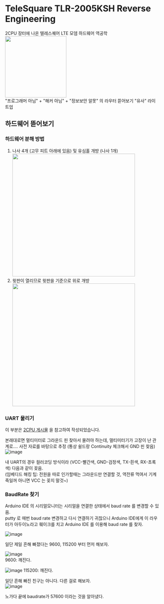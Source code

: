 # TeleSquare TLR-2005KSH Reverse Engineering
2CPU 장터에 나온 텔레스퀘어 LTE 모뎀 하드웨어 역공학  
<img src="https://user-images.githubusercontent.com/27724108/189268814-a558de9a-d8ed-4d26-b40a-c868591d8ba5.png" width="200" />  
"프로그래머 아님" + "해커 아님" + "정보보안 알못" 의 라우터 뜯어보기 "유사" 라이트업

## 하드웨어 뜯어보기
### 하드웨어 분해 방법
1. 나사 4개 (고무 피트 아래에 있음) 및 유심홀 개방 (나사 1개)  
   <img src="https://github.com/Alex4386/telesquare-lte-re/assets/27724108/dbffb436-a508-4284-a8af-ee6c7007befc" width="400" />
2. 윗판이 열리므로 윗판을 기준으로 위로 개방  
   <img src="https://github.com/Alex4386/telesquare-lte-re/assets/27724108/fb802121-e657-44bf-ae5a-9af828045116" width="400" />

### UART 물리기
이 부분은 [2CPU 게시물](https://www.2cpu.co.kr/freeboard_2011/1530219?&sfl=wr_subject&stx=LTE&sop=and) 을 참고하여 작성되었습니다.  

본래대로면 멀티미터로 그라운드 핀 찾아서 물려야 하는데, 멀티미터기가 고장이 난 관계로.... 사전 자료를 바탕으로 추정 (통상 쉴드랑 Continuity 체크해서 GND 핀 찾음)  
![image](https://github.com/Alex4386/telesquare-lte-re/assets/27724108/bde56556-8611-4178-a97c-08d8e43fea39)  

내 UART의 경우 컬러코딩 방식이라 (VCC-빨간색, GND-검정색, TX-흰색, RX-초록색) 다음과 같이 꽂음.  
(임베디드 해킹 팁: 전원을 따로 인가할때는 그라운드만 연결할 것, 역전류 먹여서 기계 죽일꺼 아니면 VCC 는 꽂지 말것~)  

### BaudRate 찾기
Arduino IDE 의 시리얼모니터는 시리얼을 연결한 상태에서 baud rate 를 변경할 수 있음.  
putty 로 매번 baud rate 변경하고 다시 연결하기 귀찮으니 Arduino IDE에게 이 라우터가 아두이노라고 훼이크를 치고 Arduino IDE 를 이용해 baud rate 를 찾자.  

![image](https://github.com/Alex4386/telesquare-lte-re/assets/27724108/6f7431e2-7965-4e64-a925-fde68196dc02)

일단 제일 흔해 빠졌다는 9600, 115200 부터 먼저 해보자.  
  
![image](https://github.com/Alex4386/telesquare-lte-re/assets/27724108/b3e19cc0-4e9b-48ab-b15a-400f712a04ab)  
9600: 깨진다.

![image](https://github.com/Alex4386/telesquare-lte-re/assets/27724108/44c79eac-4c04-4fea-ba0b-632c83770e36)
115200: 깨진다.  

일단 흔해 빠진 친구는 아니다. 다른 걸로 해보자.  
![image](https://github.com/Alex4386/telesquare-lte-re/assets/27724108/9931677c-0d32-421e-8224-3df85b6a3a2f)  

노가다 끝에 baudrate가 57600 이라는 것을 알아냈다.  


